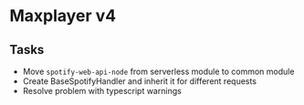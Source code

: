 # Maxplayer v4

## Tasks

- Move `spotify-web-api-node` from serverless module to common module
- Create BaseSpotifyHandler and inherit it for different requests
- Resolve problem with typescript warnings